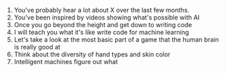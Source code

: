 1. You've probably hear a lot about X over the last few months.
2. You've been inspired by videos showing what's possible with AI
3. Once you go beyond the height and get down to writing code
4. I will teach you what it's like write code for machine learning
5. Let's take a look at the most basic part of a game that the human brain is really good at
6. Think about the diversity of hand types and skin color
7. Intelligent machines figure out what 

